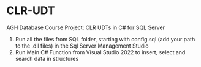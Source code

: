 # CLR-UDT
AGH Database Course Project: CLR UDTs in C# for SQL Server

1. Run all the files from SQL folder, starting with config.sql (add your path to the .dll files) in the Sql Server Management Studio
2. Run Main C# Function from Visual Studio 2022 to insert, select and search data in structures 

